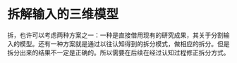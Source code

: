 # 拆解输入的三维模型

拆，也许可以考虑两种方案之一：一种是直接借用现有的研究成果，其关于分割输入的模型。还有一种方案就是通过以往认知得到的拆分模式，做相应的拆分。但是拆分出来的结果不一定是正确的。所以需要在后续在经过认知过程修正拆分方式。


